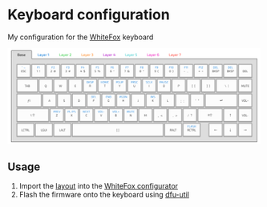 # Keyboard configuration
My configuration for the [WhiteFox](https://input.club/whitefox) keyboard

![layout](assets/layout.png)

## Usage
1. Import the [layout](whitefox.json) into the [WhiteFox configurator](https://input.club/configurator-whitefox)
2. Flash the firmware onto the keyboard using [dfu-util](https://github.com/kiibohd/controller/blob/master/Documentation/Keyboards/WhiteFox.md)
